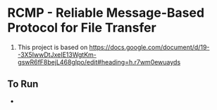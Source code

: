 # RCMP - Reliable Message-Based Protocol for File Transfer

1. This project is based on https://docs.google.com/document/d/19--3X5IwwDtJxeIE13WgtKm-gswR6fF8bejL468gIpo/edit#heading=h.r7wm0ewuayds
## To Run
- 